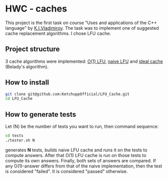 # HWC - caches

This project is the first task on course "Uses and applications of the C++ language" by [K.I.Vladimirov](https://github.com/tilir). The task was to implement one of suggested cache replacement algorithms. I chose LFU cache.

## Project structure

3 cache algorithms were implemented: [O(1) LFU](./include/lfu.hpp), [naive LFU](./include/lfu_naive.hpp) and [ideal cache](./include/ideal_cache.hpp) (Belady's algorithm).

## How to install
```bash
git clone git@github.com:KetchuppOfficial/LFU_Cache.git
cd LFU_Cache
```

## How to generate tests

Let (N) be the number of tests you want to run, then command sequence:
```bash
cd tests
./tester.sh N
```
generates **N** tests, builds naive LFU cache and runs it on the tests to compute answers. After that O(1) LFU cache is run on those tests to compute its own answers. Finally, both sets of answers are compared. If any O(1)-answer differs from that of the naive implementation, then the test is considered "failed". It is considered "passed" otherwise.
